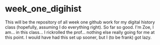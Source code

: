 # week_one_digihist
This will be the repository of all week one github work for my digital history class (hopefully, assuming I do everything right). 
So far so good. I'm Zoe, I am... in this class... I rickrolled the prof... nothing else really going for me at this point. 
I would have had this set up sooner, but I (to be frank) got lazy. 
